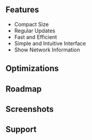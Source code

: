 ## Features

- Compact Size
- Regular Updates
- Fast and Efficient
- Simple and Intuitive Interface
- Show Network Information

## Optimizations


## Roadmap


## Screenshots



## Support


